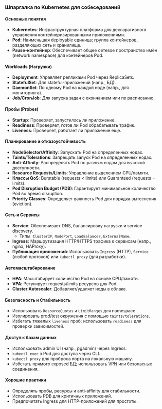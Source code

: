 ### Шпаргалка по Kubernetes для собеседований

#### Основные понятия
- **Kubernetes**: Инфраструктурная платформа для декларативного управления контейнеризированными приложениями.
- **Pod**: Наименьшая deployable единица; группа контейнеров, разделяющих сеть и хранилище.
- **Pause-контейнер**: Обеспечивает общее сетевое пространство имён (network namespace) для контейнеров Pod.

#### Workloads (Нагрузки)
- **Deployment**: Управляет репликами Pod через ReplicaSets.
- **StatefulSet**: Для stateful-приложений (напр., БД).
- **DaemonSet**: По одному Pod на каждой ноде (напр., для мониторинга).
- **Job/CronJob**: Для запуска задач с окончанием или по расписанию.

#### Пробы (Probes)
- **Startup**: Проверяет, запустилось ли приложение.
- **Readiness**: Проверяет, готов ли Pod обрабатывать трафик.
- **Liveness**: Проверяет, работает ли приложение еще.

#### Планирование и отказоустойчивость
- **NodeSelector/Affinity**: Запускать Pod на определенных нодах.
- **Taints/Tolerations**: Запрещать запуск Pod на определенных нодах.
- **Anti-Affinity**: Распределять Pod по разным нодам для высокой доступности.
- **Resource Requests/Limits**: Управление выделением CPU/памяти.
- **Классы QoS**: Burstable (requests < limits) или Guaranteed (requests = limits).
- **Pod Disruption Budget (PDB)**: Гарантирует минимальное количество Pod во время disruption.
- **Priority Classes**: Определяет важность Pod для порядка вытеснения (eviction).

#### Сеть и Сервисы
- **Service**: Обеспечивает DNS, балансировку нагрузки и service discovery.
  - Типы: `ClusterIP`, `NodePort`, `LoadBalancer`, `ExternalName`.
- **Ingress**: Маршрутизация HTTP/HTTPS трафика к сервисам (напр., nginx, HAProxy).
- **Публикация приложений**: Использовать `Ingress` (HTTP), `Service` (любой протокол) или `kubectl proxy` (для разработки).

#### Автомасштабирование
- **HPA**: Масштабирует количество Pod на основе CPU/памяти.
- **VPA**: Регулирует requests/limits ресурсов для Pod.
- **Cluster Autoscaler**: Добавляет/удаляет ноды в облаке.

#### Безопасность и Стабильность
- Использовать `ResourceQuotas` и `LimitRanges` для namespace.
- Изолировать prod/test окружения с помощью `taints/tolerations`.
- Избегать тяжелых `liveness` проб; использовать `readiness` для проверки зависимостей.

#### Доступ к базам данных
- Использовать admin UI (напр., pgadmin) через Ingress.
- `kubectl exec` в Pod для доступа через CLI.
- `kubectl proxy` для проброса порта на локальную машину.
- Избегать прямого exposed БД; использовать VPN или безопасные соединения.

#### Хорошие практики
- Определять пробы, ресурсы и anti-affinity для стабильности.
- Использовать PDB для критичных приложений.
- Предпочитать Ingress для HTTP-приложений для простоты.
